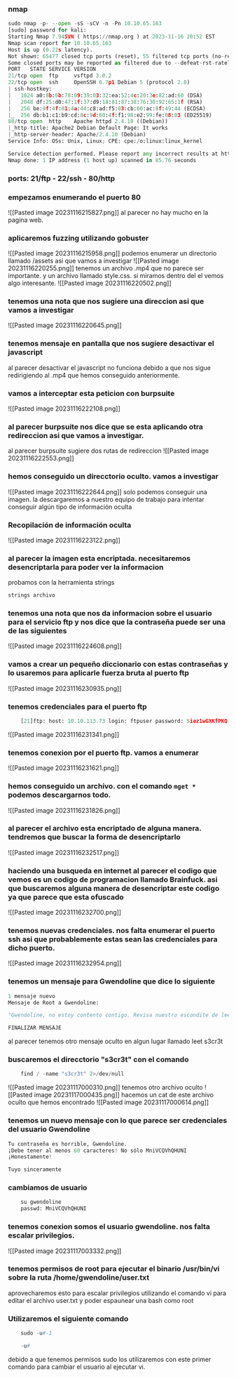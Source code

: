 ### nmap
```python
sudo nmap -p- --open -sS -sCV -n -Pn 10.10.65.163
[sudo] password for kali: 
Starting Nmap 7.94SVN ( https://nmap.org ) at 2023-11-16 20:52 EST
Nmap scan report for 10.10.65.163
Host is up (0.22s latency).
Not shown: 65477 closed tcp ports (reset), 55 filtered tcp ports (no-response)
Some closed ports may be reported as filtered due to --defeat-rst-ratelimit
PORT   STATE SERVICE VERSION
21/tcp open  ftp     vsftpd 3.0.2
22/tcp open  ssh     OpenSSH 6.7p1 Debian 5 (protocol 2.0)
| ssh-hostkey: 
|   1024 a0:8b:6b:78:09:39:03:32:ea:52:4c:20:3e:82:ad:60 (DSA)
|   2048 df:25:d0:47:1f:37:d9:18:81:87:38:76:30:92:65:1f (RSA)
|   256 be:9f:4f:01:4a:44:c8:ad:f5:03:cb:00:ac:8f:49:44 (ECDSA)
|_  256 db:b1:c1:b9:cd:8c:9d:60:4f:f1:98:e2:99:fe:08:03 (ED25519)
80/tcp open  http    Apache httpd 2.4.10 ((Debian))
|_http-title: Apache2 Debian Default Page: It works
|_http-server-header: Apache/2.4.10 (Debian)
Service Info: OSs: Unix, Linux; CPE: cpe:/o:linux:linux_kernel

Service detection performed. Please report any incorrect results at https://nmap.org/submit/ .
Nmap done: 1 IP address (1 host up) scanned in 85.76 seconds
```
### ports: 21/ftp - 22/ssh - 80/http
### empezamos enumerando el puerto 80
![[Pasted image 20231116215827.png]]
al parecer no hay mucho en la pagina web. 

### aplicaremos fuzzing utilizando gobuster
![[Pasted image 20231116215958.png]]
podemos enumerar un directorio llamado /assets asi que vamos a investigar
![[Pasted image 20231116220255.png]]
tenemos un archivo .mp4 que no parece ser importante. y un archivo llamado style.css. si miramos dentro del el vemos algo interesante. 
![[Pasted image 20231116220502.png]]
### tenemos una nota que nos sugiere una direccion asi que vamos a investigar
![[Pasted image 20231116220645.png]]
### tenemos mensaje en pantalla que nos sugiere desactivar el javascript
al parecer desactivar el javascript no funciona debido a que nos sigue redirigiendo al .mp4 que hemos conseguido anteriormente.

### vamos a interceptar esta peticion con burpsuite
![[Pasted image 20231116222108.png]]
### al parecer burpsuite nos dice que se esta aplicando otra redireccion asi que vamos a investigar.
al parecer burpsuite sugiere dos rutas de redireccion
![[Pasted image 20231116222553.png]]
### hemos conseguido un direcctorio oculto. vamos a investigar
![[Pasted image 20231116222644.png]]
solo podemos conseguir una imagen. la descargaremos a nuestro equipo de trabajo para intentar conseguir algún tipo de información oculta 
### Recopilación de información oculta
![[Pasted image 20231116223122.png]]
### al parecer la imagen esta encriptada. necesitaremos desencriptarla para poder ver la informacion
probamos con la herramienta strings
```python
strings archivo
```
### tenemos una nota que nos da informacion sobre el usuario para el servicio ftp y nos dice que la contraseña puede ser una de las siguientes
![[Pasted image 20231116224608.png]]
### vamos a crear un pequeño diccionario con estas contraseñas y lo usaremos para aplicarle fuerza bruta al puerto ftp
![[Pasted image 20231116230935.png]]
### tenemos credenciales para el puerto ftp
```python
	[21]ftp: host: 10.10.113.73 login: ftpuser password: 5iez1wGXKfPKQ
```
![[Pasted image 20231116231341.png]]
### tenemos conexion por el puerto ftp. vamos a enumerar
![[Pasted image 20231116231621.png]]
### hemos conseguido un archivo. con el comando `mget *`  podemos descargarnos todo.
![[Pasted image 20231116231826.png]]
### al parecer el archivo esta encriptado de alguna manera. tendremos que buscar la forma de desencriptarlo
![[Pasted image 20231116232517.png]]
### haciendo una busqueda en internet al parecer el codigo que vemos es un codigo de programacion llamado Brainfuck. asi que buscaremos alguna manera de desencriptar este codigo ya que parece que esta ofuscado
![[Pasted image 20231116232700.png]]

### tenemos nuevas credenciales. nos falta enumerar el puerto ssh asi que probablemente estas sean las credenciales para dicho puerto.
![[Pasted image 20231116232954.png]]
### tenemos un mensaje para Gwendoline que dice lo siguiente
```python
1 mensaje nuevo
Mensaje de Root a Gwendoline:

"Gwendoline, no estoy contento contigo. Revisa nuestro escondite de leet s3cr3t. Te dejé un mensaje oculto allí".

FINALIZAR MENSAJE
```
al parecer tenemos otro mensaje oculto en algun lugar llamado leet s3cr3t

### buscaremos el direcctorio "s3cr3t" con el comando
```python
	find / -name "s3cr3t" 2>/dev/null
```
![[Pasted image 20231117000310.png]]
tenemos otro archivo oculto
![[Pasted image 20231117000435.png]]
hacemos un cat de este archivo oculto que hemos encontrado
![[Pasted image 20231117000614.png]]
### tenemos un nuevo mensaje con lo que parece ser credenciales del usuario Gwendoline
```python
Tu contraseña es horrible, Gwendoline.
¡Debe tener al menos 60 caracteres! No sólo MniVCQVhQHUNI
¡Honestamente!

Tuyo sinceramente
```
### cambiamos de usuario
```python
	su gwendoline
	passwd: MniVCQVhQHUNI
```
### tenemos conexion somos el usuario gwendoline. nos falta escalar privilegios.
![[Pasted image 20231117003332.png]]
### tenemos permisos de root para ejecutar el binario /usr/bin/vi sobre la ruta /home/gwendoline/user.txt
aprovecharemos esto para escalar privilegios utilizando el comando vi para editar el archivo user.txt y poder espaunear una bash como root
### Utilizaremos el siguiente comando 
```python
	sudo -u#-1

	-u#
```
debido a que tenemos permisos sudo los utilizaremos con este primer comando para cambiar el usuario al ejecutar vi.